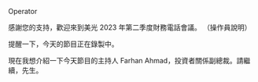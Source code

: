 Operator

感謝您的支持，歡迎來到美光 2023 年第二季度財務電話會議。 （操作員說明）

提醒一下，今天的節目正在錄製中。

現在我想介紹一下今天節目的主持人 Farhan Ahmad，投資者關係副總裁。請繼續，先生。
